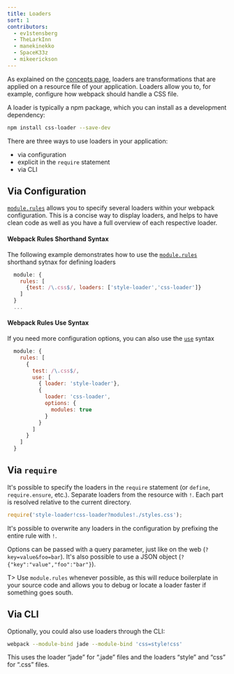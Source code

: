 ```yaml
---
title: Loaders
sort: 1
contributors:
  - ev1stensberg
  - TheLarkInn
  - manekinekko
  - SpaceK33z
  - mikeerickson
---
```


As explained on the [concepts page](/concepts/loaders), loaders are transformations that are applied on a resource file of your application. Loaders allow you to, for example, configure how webpack should handle a CSS file.

A loader is typically a npm package, which you can install as a development dependency:

```sh
npm install css-loader --save-dev
```

There are three ways to use loaders in your application:

* via configuration
* explicit in the `require` statement
* via CLI

## Via Configuration

[`module.rules`](https://webpack.js.org/configuration/module/#module-rules) allows you to specify several loaders within your webpack configuration.
This is a concise way to display loaders, and helps to have clean code as
well as you have a full overview of each respective loader.

#### Webpack Rules Shorthand Syntax
The following example demonstrates how to use the [`module.rules`](https://webpack.js.org/configuration/module/#module-rules) shorthand sytnax for defining loaders

```javascript
  module: {
    rules: [
      {test: /\.css$/, loaders: ['style-loader','css-loader']}          // transform css files
    ]
  }
  ...
```
#### Webpack Rules Use Syntax
If you need more configuration options, you can also use the [`use`](https://webpack.js.org/configuration/module/#rule-use) syntax

```js
  module: {
    rules: [
      {
        test: /\.css$/,
        use: [
          { loader: 'style-loader'},
          {
            loader: 'css-loader',
            options: {
              modules: true
            }
          }
        ]
      }
    ]
  }
```

## Via `require`

It's possible to specify the loaders in the `require` statement (or `define`, `require.ensure`, etc.). Separate loaders from the resource with `!`. Each part is resolved relative to the current directory.

```js
require('style-loader!css-loader?modules!./styles.css');
```

It's possible to overwrite any loaders in the configuration by prefixing the entire rule with `!`.

Options can be passed with a query parameter, just like on the web (`?key=value&foo=bar`). It's also possible to use a JSON object (`?{"key":"value","foo":"bar"}`).

T> Use `module.rules` whenever possible, as this will reduce boilerplate in your source code and allows you to debug or locate a loader faster if something goes south.

## Via CLI

Optionally, you could also use loaders through the CLI:

```sh
webpack --module-bind jade --module-bind 'css=style!css'
```

This uses the loader “jade” for “.jade” files and the loaders “style” and “css” for “.css” files.
